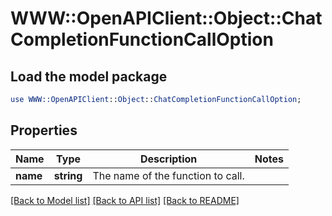 # WWW::OpenAPIClient::Object::ChatCompletionFunctionCallOption

## Load the model package
```perl
use WWW::OpenAPIClient::Object::ChatCompletionFunctionCallOption;
```

## Properties
Name | Type | Description | Notes
------------ | ------------- | ------------- | -------------
**name** | **string** | The name of the function to call. | 

[[Back to Model list]](../README.md#documentation-for-models) [[Back to API list]](../README.md#documentation-for-api-endpoints) [[Back to README]](../README.md)


